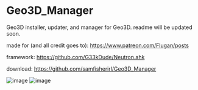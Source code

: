 # Geo3D_Manager
Geo3D installer, updater, and manager for Geo3D. readme will be updated soon. 

made for (and all credit goes to): https://www.patreon.com/Flugan/posts

framework: https://github.com/G33kDude/Neutron.ahk

download: https://github.com/samfisherirl/Geo3D_Manager
 



![image](https://user-images.githubusercontent.com/98753696/194912012-60019ce5-13f7-48b6-84a0-5519f16fbda0.png)
![image](https://user-images.githubusercontent.com/98753696/194912026-42586089-ab51-4472-9a4d-202ba988ddb9.png)

